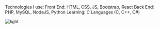 Technologies I use:
Front End: HTML, CSS, JS, Bootstrap, React
Back End: PHP, MySQL, NodeJS, Python
Learning: C Languages (C, C++, C#)


![light](https://user-images.githubusercontent.com/94228460/207047869-13dc1761-1e44-4e72-ab0a-59f2dc2d671e.gif)
